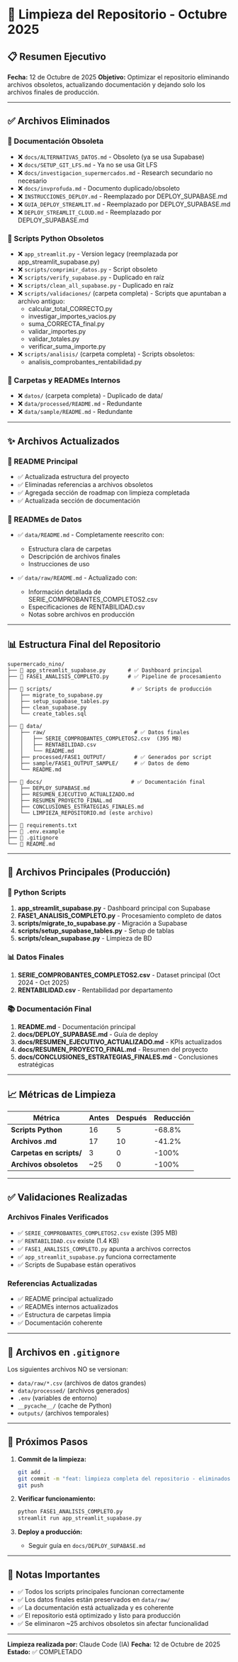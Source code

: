 # 🧹 Limpieza del Repositorio - Octubre 2025

## 📋 Resumen Ejecutivo

**Fecha:** 12 de Octubre de 2025
**Objetivo:** Optimizar el repositorio eliminando archivos obsoletos, actualizando documentación y dejando solo los archivos finales de producción.

---

## ✅ Archivos Eliminados

### 📄 Documentación Obsoleta
- ❌ `docs/ALTERNATIVAS_DATOS.md` - Obsoleto (ya se usa Supabase)
- ❌ `docs/SETUP_GIT_LFS.md` - Ya no se usa Git LFS
- ❌ `docs/investigacion_supermercados.md` - Research secundario no necesario
- ❌ `docs/invprofuda.md` - Documento duplicado/obsoleto
- ❌ `INSTRUCCIONES_DEPLOY.md` - Reemplazado por DEPLOY_SUPABASE.md
- ❌ `GUIA_DEPLOY_STREAMLIT.md` - Reemplazado por DEPLOY_SUPABASE.md
- ❌ `DEPLOY_STREAMLIT_CLOUD.md` - Reemplazado por DEPLOY_SUPABASE.md

### 🐍 Scripts Python Obsoletos
- ❌ `app_streamlit.py` - Version legacy (reemplazada por app_streamlit_supabase.py)
- ❌ `scripts/comprimir_datos.py` - Script obsoleto
- ❌ `scripts/verify_supabase.py` - Duplicado en raíz
- ❌ `scripts/clean_all_supabase.py` - Duplicado en raíz
- ❌ `scripts/validaciones/` (carpeta completa) - Scripts que apuntaban a archivo antiguo:
  - calcular_total_CORRECTO.py
  - investigar_importes_vacios.py
  - suma_CORRECTA_final.py
  - validar_importes.py
  - validar_totales.py
  - verificar_suma_importe.py
- ❌ `scripts/analisis/` (carpeta completa) - Scripts obsoletos:
  - analisis_comprobantes_rentabilidad.py

### 📁 Carpetas y READMEs Internos
- ❌ `datos/` (carpeta completa) - Duplicado de data/
- ❌ `data/processed/README.md` - Redundante
- ❌ `data/sample/README.md` - Redundante

---

## ✨ Archivos Actualizados

### 📝 README Principal
- ✅ Actualizada estructura del proyecto
- ✅ Eliminadas referencias a archivos obsoletos
- ✅ Agregada sección de roadmap con limpieza completada
- ✅ Actualizada sección de documentación

### 📂 READMEs de Datos
- ✅ `data/README.md` - Completamente reescrito con:
  - Estructura clara de carpetas
  - Descripción de archivos finales
  - Instrucciones de uso

- ✅ `data/raw/README.md` - Actualizado con:
  - Información detallada de SERIE_COMPROBANTES_COMPLETOS2.csv
  - Especificaciones de RENTABILIDAD.csv
  - Notas sobre archivos en producción

---

## 📊 Estructura Final del Repositorio

```
supermercado_nino/
├── 📱 app_streamlit_supabase.py       # ✅ Dashboard principal
├── 🔧 FASE1_ANALISIS_COMPLETO.py      # ✅ Pipeline de procesamiento
│
├── 📁 scripts/                         # ✅ Scripts de producción
│   ├── migrate_to_supabase.py
│   ├── setup_supabase_tables.py
│   ├── clean_supabase.py
│   └── create_tables.sql
│
├── 📁 data/
│   ├── raw/                            # ✅ Datos finales
│   │   ├── SERIE_COMPROBANTES_COMPLETOS2.csv  (395 MB)
│   │   ├── RENTABILIDAD.csv
│   │   └── README.md
│   ├── processed/FASE1_OUTPUT/         # ✅ Generados por script
│   ├── sample/FASE1_OUTPUT_SAMPLE/     # ✅ Datos de demo
│   └── README.md
│
├── 📁 docs/                            # ✅ Documentación final
│   ├── DEPLOY_SUPABASE.md
│   ├── RESUMEN_EJECUTIVO_ACTUALIZADO.md
│   ├── RESUMEN_PROYECTO_FINAL.md
│   ├── CONCLUSIONES_ESTRATEGIAS_FINALES.md
│   └── LIMPIEZA_REPOSITORIO.md (este archivo)
│
├── 📄 requirements.txt
├── 📄 .env.example
├── 📄 .gitignore
└── 📄 README.md
```

---

## 🎯 Archivos Principales (Producción)

### 🐍 Python Scripts
1. **app_streamlit_supabase.py** - Dashboard principal con Supabase
2. **FASE1_ANALISIS_COMPLETO.py** - Procesamiento completo de datos
3. **scripts/migrate_to_supabase.py** - Migración a Supabase
4. **scripts/setup_supabase_tables.py** - Setup de tablas
5. **scripts/clean_supabase.py** - Limpieza de BD

### 📊 Datos Finales
1. **SERIE_COMPROBANTES_COMPLETOS2.csv** - Dataset principal (Oct 2024 - Oct 2025)
2. **RENTABILIDAD.csv** - Rentabilidad por departamento

### 📚 Documentación Final
1. **README.md** - Documentación principal
2. **docs/DEPLOY_SUPABASE.md** - Guía de deploy
3. **docs/RESUMEN_EJECUTIVO_ACTUALIZADO.md** - KPIs actualizados
4. **docs/RESUMEN_PROYECTO_FINAL.md** - Resumen del proyecto
5. **docs/CONCLUSIONES_ESTRATEGIAS_FINALES.md** - Conclusiones estratégicas

---

## 📈 Métricas de Limpieza

| Métrica | Antes | Después | Reducción |
|---------|-------|---------|-----------|
| **Scripts Python** | 16 | 5 | -68.8% |
| **Archivos .md** | 17 | 10 | -41.2% |
| **Carpetas en scripts/** | 3 | 0 | -100% |
| **Archivos obsoletos** | ~25 | 0 | -100% |

---

## ✅ Validaciones Realizadas

### Archivos Finales Verificados
- ✅ `SERIE_COMPROBANTES_COMPLETOS2.csv` existe (395 MB)
- ✅ `RENTABILIDAD.csv` existe (1.4 KB)
- ✅ `FASE1_ANALISIS_COMPLETO.py` apunta a archivos correctos
- ✅ `app_streamlit_supabase.py` funciona correctamente
- ✅ Scripts de Supabase están operativos

### Referencias Actualizadas
- ✅ README principal actualizado
- ✅ READMEs internos actualizados
- ✅ Estructura de carpetas limpia
- ✅ Documentación coherente

---

## 🔐 Archivos en `.gitignore`

Los siguientes archivos NO se versionan:
- `data/raw/*.csv` (archivos de datos grandes)
- `data/processed/` (archivos generados)
- `.env` (variables de entorno)
- `__pycache__/` (cache de Python)
- `outputs/` (archivos temporales)

---

## 🚀 Próximos Pasos

1. **Commit de la limpieza:**
   ```bash
   git add .
   git commit -m "feat: limpieza completa del repositorio - eliminados archivos obsoletos"
   git push
   ```

2. **Verificar funcionamiento:**
   ```bash
   python FASE1_ANALISIS_COMPLETO.py
   streamlit run app_streamlit_supabase.py
   ```

3. **Deploy a producción:**
   - Seguir guía en `docs/DEPLOY_SUPABASE.md`

---

## 📝 Notas Importantes

- ✅ Todos los scripts principales funcionan correctamente
- ✅ Los datos finales están preservados en `data/raw/`
- ✅ La documentación está actualizada y es coherente
- ✅ El repositorio está optimizado y listo para producción
- ✅ Se eliminaron ~25 archivos obsoletos sin afectar funcionalidad

---

**Limpieza realizada por:** Claude Code (IA)
**Fecha:** 12 de Octubre de 2025
**Estado:** ✅ COMPLETADO
